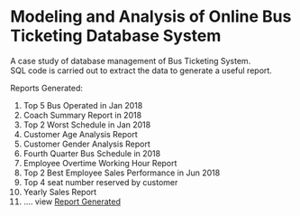 # Modeling and Analysis of Online Bus Ticketing Database System

A case study of database management of Bus Ticketing System.  
SQL code is carried out to extract the data to generate a useful report.

Reports Generated:
1. Top 5 Bus Operated in Jan 2018
2. Coach Summary Report in 2018
3. Top 2 Worst Schedule in Jan 2018
4. Customer Age Analysis Report
5. Customer Gender Analysis Report
6. Fourth Quarter Bus Schedule in 2018
7. Employee Overtime Working Hour Report
8. Top 2 Best Employee Sales Performance in Jun 2018
9. Top 4 seat number reserved by customer
10. Yearly Sales Report
11. .... view [Report Generated](https://github.com/yiliang0303/Modeling-and-Analysis-of-Online-Bus-Ticketing-Database-System/blob/main/Output%20Report.pdf)
